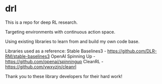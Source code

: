 # drl

This is a repo for deep RL research.

Targeting environments with continuous action space.

Using existing libraries to learn from and build my own code base. 

Libraries used as a reference: 
    Stable Baselines3 - https://github.com/DLR-RM/stable-baselines3
    OpenAI Spinning Up - https://github.com/openai/spinningup
    CleanRL - https://github.com/vwxyzjn/cleanrl

Thank you to these library developers for their hard work!

